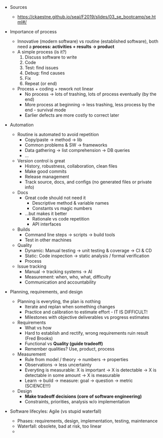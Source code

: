 - Sources
  - https://ckaestne.github.io/seai/F2019/slides/03_se_bootcamp/se.html#/

- Importance of process
  - Innovative (modern software) vs routine (established software), both need a **process: activities + results -> product**
  - A simple process (is it?)
    1. Discuss software to write
    2. Code
    3. Test: find issues
    4. Debug: find causes
    4. Fix
    5. Repeat (or end)
  - Process + coding + rework not linear
    - No process -> lots of trashing, lots of process eventually (by the end)
    - More process at beginning -> less trashing, less process by the end - survival mode
    - Earlier defects are more costly to correct later

- Automation
  - Routine is automated to avoid repetition
    - Copy/paste -> method -> lib
    - Common problems & SW -> frameworks
    - Data gathering -> list comprehension -> DB queries
    - ...
  - Version control is great
    - History, robustness, collaboration, clean files
    - Make good commits
    - Release management
    - Track source, docs, and configs (no generated files or private info)
  - Docs
    - Great code should not need it
      - Descriptive method & variable names
      - Constants vs magic numbers
    - ...but makes it better
      - Rationale vs code repetition
      - API interfaces
  - Builds
    - Command line steps -> scripts -> build tools
    - Test in other machines
  - Quality
    - Dynamic: Manual testing -> unit testing & coverage -> CI & CD
    - Static: Code inspection -> static analysis / formal verification
    - Process
  - Issue tracking
    - Manual -> tracking systems -> AI
    - Measurement: when, who, what, difficulty
    - Communication and accountability

- Planning, requirements, and design
  - Planning is everyting, the plan is nothing
    - Iterate and replan when something changes
    - Practice and calibration to estimate effort - IT IS DIFFICULT!
    - Milestones with objective deliverables vs progress estimates
  - Requirements
    - What vs how
    - Hard to establish and rectify, wrong requirements ruin result (Fred Brooks)
    - Functional vs **Quality (guide tradeoff)**
    - Remember qualities? Use, product, process
  - Measurement
    - Rule from model / theory -> numbers -> properties
    - Observations -> less uncertainty
    - Everyting is measurable: X is important -> X is detectable -> X is detectable in some amount -> X is measurable
    - Learn -> build -> measure: goal -> question -> metric (SCIENCE!!!)
  - Design
    - **Make tradeoff decisions (core of software engineering)**
    - Constraints, priorities, analysis w/o implementation

- Software lifecyles: Agile (vs stupid waterfall)
  - Phases: requirements, design, implementation, testing, maintenance
  - Waterfall: obsolete, bad at risk, too linear
  -
